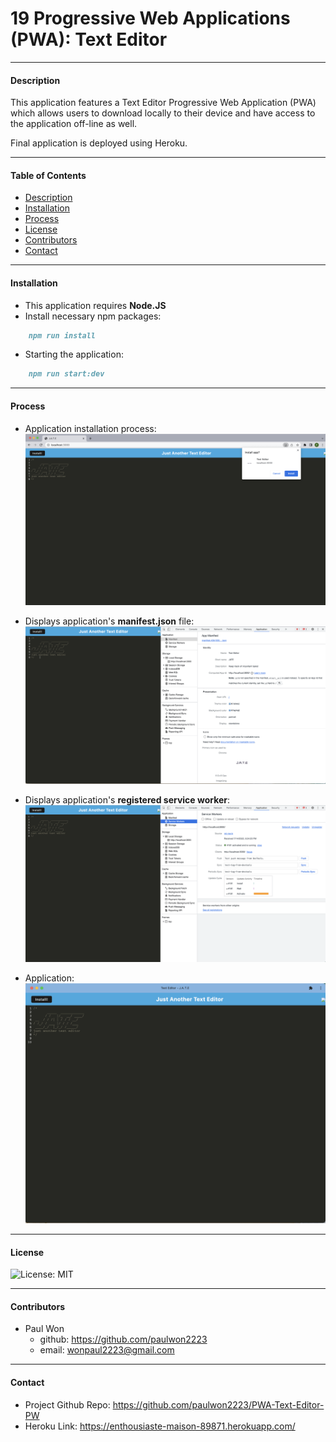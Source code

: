 # 19 Progressive Web Applications (PWA): Text Editor
----------------------------
#### Description
This application features a Text Editor Progressive Web Application (PWA) which allows users to download locally to their device and have access to the application off-line as well.

Final application is deployed using Heroku.

----------------------------
#### Table of Contents
- [Description](#description)
- [Installation](#installation)
- [Process](#process)
- [License](#license)
- [Contributors](#contributors)
- [Contact](#contact)

----------------------------
#### Installation
- This application requires **Node.JS**
- Install necessary npm packages:
```md
    npm run install
```
- Starting the application:
```md
    npm run start:dev
```
----------------------------
#### Process
- Application installation process:
![img](./img/install.png)

- Displays application's **manifest.json** file:
![img](./img/manifest.png)

- Displays application's **registered service worker**:
![img](./img/serviceworkerss.png)

- Application:
![img](./img/application.png)

----------------------------
#### License
![License: MIT](https://img.shields.io/badge/License-MIT-yellow.svg)

----------------------------
#### Contributors
* Paul Won
    * github: https://github.com/paulwon2223
    * email: wonpaul2223@gmail.com

----------------------------
#### Contact
- Project Github Repo: https://github.com/paulwon2223/PWA-Text-Editor-PW
- Heroku Link: https://enthousiaste-maison-89871.herokuapp.com/
